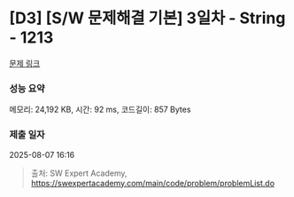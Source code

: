 # [D3] [S/W 문제해결 기본] 3일차 - String - 1213 

[문제 링크](https://swexpertacademy.com/main/code/problem/problemDetail.do?contestProbId=AV14P0c6AAUCFAYi) 

### 성능 요약

메모리: 24,192 KB, 시간: 92 ms, 코드길이: 857 Bytes

### 제출 일자

2025-08-07 16:16



> 출처: SW Expert Academy, https://swexpertacademy.com/main/code/problem/problemList.do